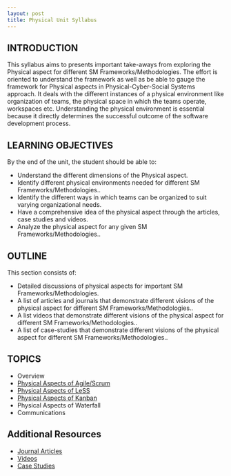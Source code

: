 ```yaml
---
layout: post
title: Physical Unit Syllabus
---
```


## INTRODUCTION

This syllabus aims to presents important take-aways from exploring the Physical aspect for different SM Frameworks/Methodologies. 
The effort is oriented to understand the framework as well as be able to gauge the framework for Physical aspects in Physical-Cyber-Social Systems approach. 
It deals with the different instances of a physical environment like organization of teams, the physical space in which the teams operate, workspaces etc.
Understanding the physical environment is essential because it directly determines the successful outcome of the software development process. 



## LEARNING OBJECTIVES

By the end of the unit, the student should be able to:

  -	Understand the different dimensions of the Physical aspect.
  -	Identify different physical environments needed for different SM Frameworks/Methodologies..
  -	Identify the different ways in which teams can be organized to suit varying organizational needs.
  -	Have a comprehensive idea of the physical aspect through the articles, case studies and videos.
  -	Analyze the physical aspect for any given SM Frameworks/Methodologies..

## OUTLINE 

This section consists of:	

  - Detailed discussions of physical aspects for important SM Frameworks/Methodologies.
  -	A list of articles and journals that demonstrate different visions of the physical aspect for different SM Frameworks/Methodologies..
  -	A list videos that demonstrate different visions of the physical aspect for different SM Frameworks/Methodologies..
  -	A list of case-studies that demonstrate different visions of the physical aspect for different SM Frameworks/Methodologies..

## TOPICS

  - Overview
  - [Physical Aspects of Agile/Scrum](http://css566.github.io/2016/04/28/agile_physical.html)
  - [Physical Aspects of LeSS](http://css566.github.io/2016/04/26/less_physical.html)
  - [Physical Aspects of Kanban](http://css566.github.io/2016/04/28/agile_Kanban.html)
  - Physical Aspects of Waterfall
  - Communications
    
## Additional Resources

  - [Journal Articles](http://css566.github.io/2016/04/28/PhysicalAspects_Articles.html)
  - [Videos](https://css566.github.io/2016/04/28/PhysicalAspects_Videos.html) 
  - [Case Studies](http://css566.github.io/2016/04/28/PhysicalAspects_CaseStudies.html)
        
